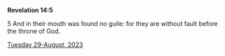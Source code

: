 **Revelation 14:5**

5 And in their mouth was found no guile: for they are without fault before the throne of God.

[Tuesday 29-August, 2023](https://getbible.life/kjv/Revelation/14/5)
